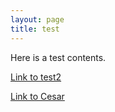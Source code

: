 ```yaml
---
layout: page
title: test
---
```



Here is a test contents.

[Link to test2](_contents/test2)

[Link to Cesar](cesar)
<!--stackedit_data:
eyJoaXN0b3J5IjpbNzMxNzA0MDkwXX0=
-->